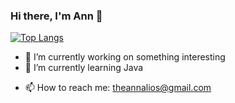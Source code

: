 ### Hi there, I'm Ann 👋
[![Top Langs](https://github-readme-stats.vercel.app/api/top-langs/?username=AnnIzm&layout=compact)](https://github.com/AnnIzm/github-readme-stats)


<!-- Here are some ideas to get you started: -->

- 🔭 I’m currently working on something interesting
- 🌱 I’m currently learning Java
<!-- - 👯 I’m looking to collaborate on ... -->
<!-- - 🤔 I’m looking for help with ... -->
<!-- - 💬 Ask me about ... -->
- 📫 How to reach me: theannalios@gmail.com
<!-- - 😄 Pronouns: ... -->
<!-- - ⚡ Fun fact: ... -->

